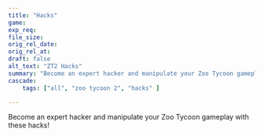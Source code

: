 ```yaml
---
title: "Hacks"
game:
exp_req: 
file_size: 
orig_rel_date:
orig_rel_at:
draft: false
alt_text: "ZT2 Hacks"
summary: "Become an expert hacker and manipulate your Zoo Tycoon gameplay with these hacks!"
cascade:
    tags: ["all", "zoo tycoon 2", "hacks" ]

---
```


Become an expert hacker and manipulate your Zoo Tycoon gameplay with these hacks!